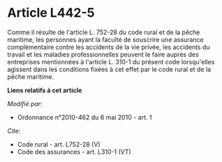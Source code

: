 # Article L442-5

Comme il résulte de l'article L. 752-28 du code rural et de la pêche maritime, les personnes ayant la faculté de souscrire
une assurance complémentaire contre les accidents de la vie privée, les accidents du travail et les maladies professionnelles
peuvent le faire auprès des entreprises mentionnées à l'article L. 310-1 du présent code lorsqu'elles agissent dans les
conditions fixées à cet effet par le code rural et de la pêche maritime.

**Liens relatifs à cet article**

_Modifié par_:

  - Ordonnance n°2010-462 du 6 mai 2010 - art. 1

_Cite_:

  - Code rural - art. L752-28 (V)
  - Code des assurances - art. L310-1 (VT)
